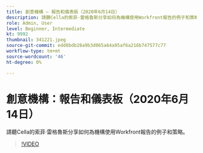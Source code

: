 ```yaml
---
title: 創意機構 — 報告和儀表板（2020年6月14日）
description: 請聽Cella的索菲·雷格魯斯分享如何為機構使用Workfront報告的例子和策略。
role: Admin, User
level: Beginner, Intermediate
kt: 9992
thumbnail: 341221.jpeg
source-git-commit: edd0bdb28a9b3d065a64a95af6a216b747577c77
workflow-type: tm+mt
source-wordcount: '46'
ht-degree: 0%

---
```


# 創意機構：報告和儀表板（2020年6月14日）

請聽Cella的索菲·雷格魯斯分享如何為機構使用Workfront報告的例子和策略。

>[!VIDEO](https://video.tv.adobe.com/v/341221/?quality=12&learn=on)
